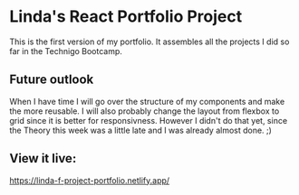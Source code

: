 # Linda's React Portfolio Project

This is the first version of my portfolio.
It assembles all the projects I did so far in the Technigo Bootcamp.

## Future outlook

When I have time I will go over the structure of my components and make the more reusable. I will also probably change the layout from flexbox to grid since it is better for responsivness. However I didn't do that yet, since the Theory this week was a little late and I was already almost done. ;)

## View it live:

https://linda-f-project-portfolio.netlify.app/
